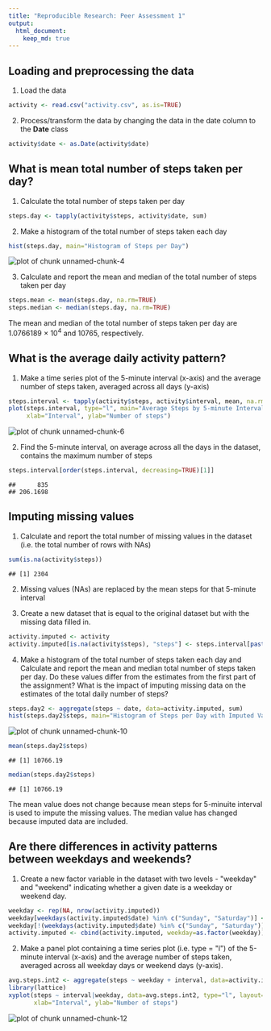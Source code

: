 ```yaml
---
title: "Reproducible Research: Peer Assessment 1"
output: 
  html_document:
    keep_md: true
---
```



## Loading and preprocessing the data
1. Load the data 

```r
activity <- read.csv("activity.csv", as.is=TRUE)
```

2. Process/transform the data by changing the data in the date column to the **Date** class

```r
activity$date <- as.Date(activity$date)
```


## What is mean total number of steps taken per day?
1. Calculate the total number of steps taken per day

```r
steps.day <- tapply(activity$steps, activity$date, sum)
```

2. Make a histogram of the total number of steps taken each day

```r
hist(steps.day, main="Histogram of Steps per Day")
```

![plot of chunk unnamed-chunk-4](figure/unnamed-chunk-4-1.png) 

3. Calculate and report the mean and median of the total number of steps taken per day

```r
steps.mean <- mean(steps.day, na.rm=TRUE)
steps.median <- median(steps.day, na.rm=TRUE)
```
The mean and median of the total number of steps taken per day are 1.0766189 &times; 10<sup>4</sup> and 10765, respectively.


## What is the average daily activity pattern?
1. Make a time series plot of the 5-minute interval (x-axis) and the average number of steps taken, averaged across all days (y-axis)

```r
steps.interval <- tapply(activity$steps, activity$interval, mean, na.rm=TRUE)
plot(steps.interval, type="l", main="Average Steps by 5-minute Interval Across All Days", 
     xlab="Interval", ylab="Number of steps")
```

![plot of chunk unnamed-chunk-6](figure/unnamed-chunk-6-1.png) 

2. Find the 5-minute interval, on average across all the days in the dataset, contains the maximum number of steps

```r
steps.interval[order(steps.interval, decreasing=TRUE)[1]]
```

```
##      835 
## 206.1698
```

## Imputing missing values
1. Calculate and report the total number of missing values in the dataset (i.e. the total number of rows with NAs)

```r
sum(is.na(activity$steps))
```

```
## [1] 2304
```

2. Missing values (NAs) are replaced by the mean steps for that 5-minute interval

3. Create a new dataset that is equal to the original dataset but with the missing data filled in.

```r
activity.imputed <- activity
activity.imputed[is.na(activity$steps), "steps"] <- steps.interval[paste(activity[is.na(activity$steps), "interval"])]
```

4. Make a histogram of the total number of steps taken each day and Calculate and report the mean and median total number of steps taken per day. Do these values differ from the estimates from the first part of the assignment? What is the impact of imputing missing data on the estimates of the total daily number of steps?

```r
steps.day2 <- aggregate(steps ~ date, data=activity.imputed, sum)
hist(steps.day2$steps, main="Histogram of Steps per Day with Imputed Values")
```

![plot of chunk unnamed-chunk-10](figure/unnamed-chunk-10-1.png) 

```r
mean(steps.day2$steps)
```

```
## [1] 10766.19
```

```r
median(steps.day2$steps)
```

```
## [1] 10766.19
```
The mean value does not change because mean steps for 5-minuite interval is used to impute the missing values. The median value has changed because imputed data are included. 


## Are there differences in activity patterns between weekdays and weekends?
1. Create a new factor variable in the dataset with two levels - "weekday" and "weekend" indicating whether a given date is a weekday or weekend day.

```r
weekday <- rep(NA, nrow(activity.imputed))
weekday[weekdays(activity.imputed$date) %in% c("Sunday", "Saturday")] <- "weekend"
weekday[!(weekdays(activity.imputed$date) %in% c("Sunday", "Saturday"))] <- "weekday"
activity.imputed <- cbind(activity.imputed, weekday=as.factor(weekday))
```

2. Make a panel plot containing a time series plot (i.e. type = "l") of the 5-minute interval (x-axis) and the average number of steps taken, averaged across all weekday days or weekend days (y-axis).

```r
avg.steps.int2 <- aggregate(steps ~ weekday + interval, data=activity.imputed, mean)
library(lattice)
xyplot(steps ~ interval|weekday, data=avg.steps.int2, type="l", layout=c(1,2), 
       xlab="Interval", ylab="Number of steps")
```

![plot of chunk unnamed-chunk-12](figure/unnamed-chunk-12-1.png) 
